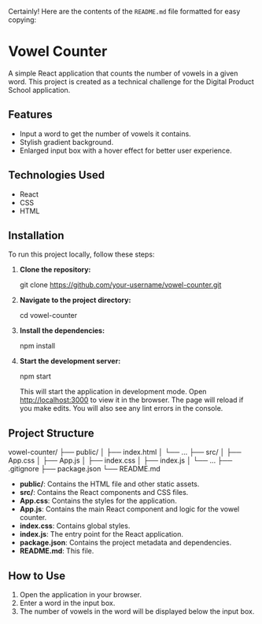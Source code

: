 Certainly! Here are the contents of the `README.md` file formatted for easy copying:


# Vowel Counter

A simple React application that counts the number of vowels in a given word. This project is created as a technical challenge for the Digital Product School application.

## Features

- Input a word to get the number of vowels it contains.
- Stylish gradient background.
- Enlarged input box with a hover effect for better user experience.

## Technologies Used

- React
- CSS
- HTML

## Installation

To run this project locally, follow these steps:

1. **Clone the repository:**

   git clone https://github.com/your-username/vowel-counter.git

2. **Navigate to the project directory:**

   cd vowel-counter

3. **Install the dependencies:**

   npm install

4. **Start the development server:**

   npm start

   This will start the application in development mode.
   Open [http://localhost:3000](http://localhost:3000) to view it in the browser. The page will reload if you make edits. You will also see any lint errors in the console.

## Project Structure

vowel-counter/
├── public/
│   ├── index.html
│   └── ...
├── src/
│   ├── App.css
│   ├── App.js
│   ├── index.css
│   ├── index.js
│   └── ...
├── .gitignore
├── package.json
└── README.md

- **public/**: Contains the HTML file and other static assets.
- **src/**: Contains the React components and CSS files.
- **App.css**: Contains the styles for the application.
- **App.js**: Contains the main React component and logic for the vowel counter.
- **index.css**: Contains global styles.
- **index.js**: The entry point for the React application.
- **package.json**: Contains the project metadata and dependencies.
- **README.md**: This file.

## How to Use

1. Open the application in your browser.
2. Enter a word in the input box.
3. The number of vowels in the word will be displayed below the input box.


